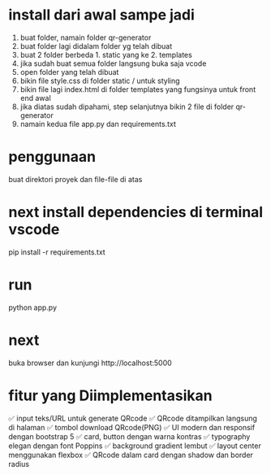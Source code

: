 # install dari awal sampe jadi
1. buat folder, namain folder qr-generator
2. buat folder lagi didalam folder yg telah dibuat
3. buat 2 folder berbeda 1. static yang ke 2. templates
4. jika sudah buat semua folder langsung buka saja vcode
5. open folder yang telah dibuat
6. bikin file style.css di folder static / untuk styling
7. bikin file lagi index.html di folder templates yang fungsinya untuk front end awal
8. jika diatas sudah dipahami, step selanjutnya bikin 2 file di folder qr-generator
9. namain kedua file app.py dan requirements.txt
# penggunaan 
buat direktori proyek dan file-file di atas
# next install dependencies di terminal vscode
pip install -r requirements.txt
# run
python app.py
# next
buka browser dan kunjungi http://localhost:5000
# fitur yang Diimplementasikan
✅ input teks/URL untuk generate QRcode
✅ QRcode ditampilkan langsung di halaman
✅ tombol download QRcode(PNG)
✅ UI modern dan responsif dengan bootstrap 5
✅ card, button dengan warna kontras
✅ typography elegan dengan font Poppins
✅ background gradient lembut
✅ layout center menggunakan flexbox
✅ QRcode dalam card dengan shadow dan border radius
